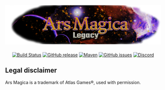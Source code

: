 [![Ars Magica: Legacy](src/main/resources/logo.png)](https://mc-mods.cf/ars-magica-legacy)
==================

<!--suppress HtmlDeprecatedAttribute -->
<div align="center">

[![Build Status](https://img.shields.io/github/workflow/status/MinecraftschurliMods/Ars-Magica-Legacy/Build%20Commit/version%2F1.18.x?logo=github)](https://github.com/MinecraftschurliMods/Ars-Magica-Legacy/actions/workflows/build.yml) 
[![GitHub release](https://img.shields.io/github/v/release/MinecraftschurliMods/Ars-Magica-Legacy?display_name=tag&sort=semver)](https://github.com/MinecraftschurliMods/Ars-Magica-Legacy/releases/latest) 
[![Maven](https://img.shields.io/maven-metadata/v?metadataUrl=https%3A%2F%2Fminecraftschurli.ddns.net%2Frepository%2Fmaven-public%2Fcom%2Fgithub%2Fminecraftschurli%2Farsmagicalegacy%2Fmaven-metadata.xml&versionPrefix=1.18)](https://minecraftschurli.ddns.net/repository/#/maven-public/com/github/minecraftschurli/arsmagicalegacy) 
[![GitHub issues](https://img.shields.io/github/issues-raw/MinecraftschurliMods/Ars-Magica-Legacy/bug?label=open%20bugs)](https://github.com/MinecraftschurliMods/Ars-Magica-Legacy/issues?q=is%3Aopen+is%3Aissue+label%3Abug) 
[![Discord](https://img.shields.io/discord/358283695104458752?color=%235865F2&label=Discord&logo=discord&logoColor=%235865F2)](https://discord.gg/GcFqXwX)

</div>

## Legal disclaimer
Ars Magica is a trademark of Atlas Games®, used with permission.
